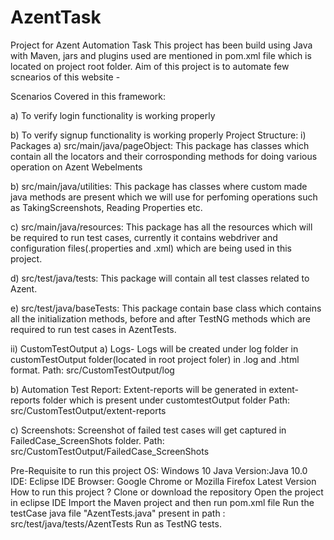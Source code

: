 # AzentTask
Project for Azent Automation Task
This project has been build using Java with Maven, jars and plugins used are mentioned in pom.xml file which is located on project root folder. Aim of this project is to automate few scnearios of this website - 

Scenarios Covered in this framework:

a) To verify login functionality is working properly

b) To verify signup functionality is working properly
Project Structure:
i) Packages
a) src/main/java/pageObject: This package has classes which contain all the locators and their corrosponding methods for doing various operation on Azent Webelments

b) src/main/java/utilities: This package has classes where custom made java methods are present which we will use for perfoming operations such as TakingScreenshots, Reading Properties etc.

c) src/main/java/resources: This package has all the resources which will be required to run test cases, currently it contains webdriver and configuration files(.properties and .xml) which are being used in this project.

d) src/test/java/tests: This package will contain all test classes related to Azent.

e) src/test/java/baseTests: This package contain base class which contains all the initialization methods, before and after TestNG methods which are required to run test cases in AzentTests.

ii) CustomTestOutput
a) Logs- Logs will be created under log folder in customTestOutput folder(located in root project foler) in .log and .html format. Path: src/CustomTestOutput/log

b) Automation Test Report: Extent-reports will be generated in extent-reports folder which is present under customtestOutput folder Path: src/CustomTestOutput/extent-reports

c) Screenshots: Screenshot of failed test cases will get captured in FailedCase_ScreenShots folder. Path: src/CustomTestOutput/FailedCase_ScreenShots

Pre-Requisite to run this project
OS: Windows 10 
Java Version:Java 10.0
IDE: Eclipse IDE 
Browser: Google Chrome or Mozilla Firefox Latest Version
How to run this project ?
Clone or download the repository
Open the project in eclipse IDE
Import the Maven project and then run pom.xml file
Run the testCase java file "AzentTests.java" present in path : src/test/java/tests/AzentTests
Run as TestNG tests.
